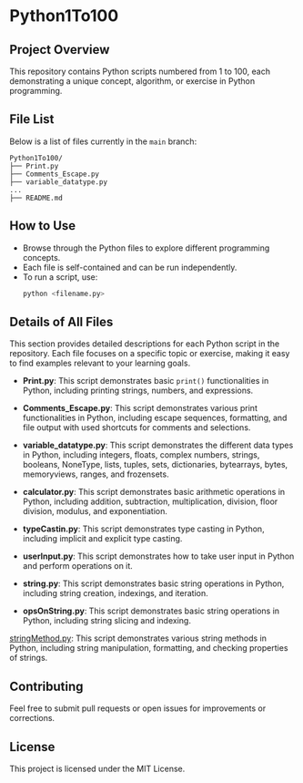 # Python1To100

## Project Overview

This repository contains Python scripts numbered from 1 to 100, each demonstrating a unique concept, algorithm, or exercise in Python programming.

## File List

Below is a list of files currently in the `main` branch:

```plaintext
Python1To100/
├── Print.py
├── Comments_Escape.py
├── variable_datatype.py
...
├── README.md
```

## How to Use

- Browse through the Python files to explore different programming concepts.
- Each file is self-contained and can be run independently.
- To run a script, use:
    ```bash
    python <filename.py>
    ```
## Details of All Files

This section provides detailed descriptions for each Python script in the repository. Each file focuses on a specific topic or exercise, making it easy to find examples relevant to your learning goals.

- **Print.py**: This script demonstrates basic `print()` functionalities in Python, including printing strings, numbers, and expressions.  

- **Comments_Escape.py**: This script demonstrates various print functionalities in Python, including escape sequences, formatting, and file output with used shortcuts for comments and selections.

- **variable_datatype.py**: This script demonstrates the different data types in Python, including integers, floats, complex numbers, strings, booleans, NoneType, lists, tuples, sets, dictionaries, bytearrays, bytes, memoryviews, ranges, and frozensets. 

- **calculator.py**: This script demonstrates basic arithmetic operations in Python, including addition, subtraction, multiplication, division, floor division, modulus, and exponentiation.

- **typeCastin.py**: This script demonstrates type casting in Python, including implicit and explicit type casting. 

- **userInput.py**: This script demonstrates how to take user input in Python and perform operations on it. 

- **string.py**: This script demonstrates basic string operations in Python, including string creation, indexings, and iteration.

- **opsOnString.py**: This script demonstrates basic string operations in Python, including string slicing and indexing.

[stringMethod.py](https://github.com/Scorpion-1410/Python1To100/blob/main/stringMethod.py): This script demonstrates various string methods in Python, including string manipulation, formatting, and checking properties of strings.

## Contributing

Feel free to submit pull requests or open issues for improvements or corrections.

## License

This project is licensed under the MIT License.
